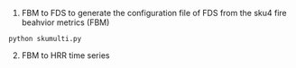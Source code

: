 1. FBM to FDS
to generate the configuration file of FDS from the sku4 fire beahvior metrics (FBM)
```
python skumulti.py
```

2. FBM to HRR time series


